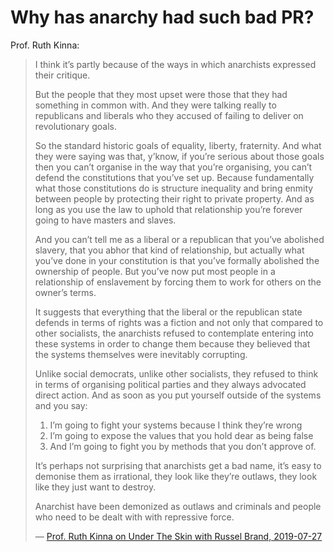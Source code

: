# Why has anarchy had such bad PR?

Prof. Ruth Kinna:

<blockquote>
I think it’s partly because of the ways in which anarchists expressed their critique.

But the people that they most upset were those that they had something in common with. And they were talking really to republicans and liberals who they accused of failing to deliver on revolutionary goals.

So the standard historic goals of equality, liberty, fraternity. And what they were saying was that, y’know, if you’re serious about those goals then you can’t organise in the way that you’re organising, you can’t defend the constitutions that you’ve set up. Because fundamentally what those constitutions do is structure inequality and bring enmity between people by protecting their right to private property. And as long as you use the law to uphold that relationship you’re forever going to have masters and slaves.

And you can’t tell me as a liberal or a republican that you’ve abolished slavery, that you abhor that kind of relationship, but actually what you’ve done in your constitution is that you’ve formally abolished the ownership of people. But you’ve now put most people in a relationship of enslavement by forcing them to work for others on the owner’s terms.

It suggests that everything that the liberal or the republican state defends in terms of rights was a fiction and not only that compared to other socialists, the anarchists refused to contemplate entering into these systems in order to change them because they believed that the systems themselves were inevitably corrupting.

Unlike social democrats, unlike other socialists, they refused to think in terms of organising political parties and they always advocated direct action. And as soon as you put yourself outside of the systems and you say:
1. I’m going to fight your systems because I think they’re wrong
2. I’m going to expose the values that you hold dear as being false
3. And I’m going to fight you by methods that you don’t approve of.

It’s perhaps not surprising that anarchists get a bad name, it’s easy to demonise them as irrational, they look like they’re outlaws, they look like they just want to destroy.

Anarchist have been demonized as outlaws and criminals and people who need to be dealt with with repressive force.

— [Prof. Ruth Kinna on Under The Skin with Russel Brand, 2019-07-27](https://twitter.com/rustyrockets/status/1154478676173451264)
</blockquote>





